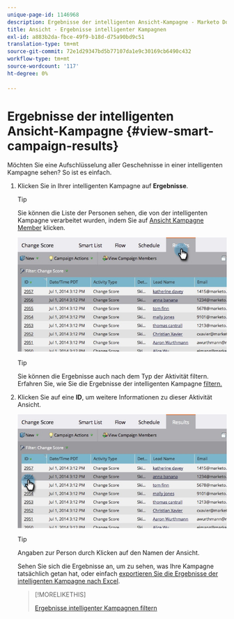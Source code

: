 ```yaml
---
unique-page-id: 1146968
description: Ergebnisse der intelligenten Ansicht-Kampagne - Marketo Docs - Produktdokumentation
title: Ansicht - Ergebnisse intelligenter Kampagnen
exl-id: a883b2da-fbce-49f9-b18d-d75a90bd9c51
translation-type: tm+mt
source-git-commit: 72e1d29347bd5b77107da1e9c30169cb6490c432
workflow-type: tm+mt
source-wordcount: '117'
ht-degree: 0%

---
```


# Ergebnisse der intelligenten Ansicht-Kampagne {#view-smart-campaign-results}

Möchten Sie eine Aufschlüsselung aller Geschehnisse in einer intelligenten Kampagne sehen? So ist es einfach.

1. Klicken Sie in Ihrer intelligenten Kampagne auf **Ergebnisse**.

   >[!TIP]
   >
   >Sie können die Liste der Personen sehen, die von der intelligenten Kampagne verarbeitet wurden, indem Sie auf [Ansicht Kampagne Member](/help/marketo/product-docs/core-marketo-concepts/smart-campaigns/smart-campaign-data/view-smart-campaign-members.md) klicken.

   ![](assets/image2014-9-22-11-38-10.jpg)

   >[!TIP]
   >
   >Sie können die Ergebnisse auch nach dem Typ der Aktivität filtern. Erfahren Sie, wie Sie die Ergebnisse der intelligenten Kampagne [filtern.](/help/marketo/product-docs/core-marketo-concepts/smart-campaigns/smart-campaign-data/filter-smart-campaign-results.md)

1. Klicken Sie auf eine **ID**, um weitere Informationen zu dieser Aktivität Ansicht.

   ![](assets/image2014-9-22-11-39-22.jpg)

   >[!TIP]
   >
   >Angaben zur Person durch Klicken auf den Namen der Ansicht.

   Sehen Sie sich die Ergebnisse an, um zu sehen, was Ihre Kampagne tatsächlich getan hat, oder einfach [exportieren Sie die Ergebnisse der intelligenten Kampagne nach Excel](/help/marketo/product-docs/core-marketo-concepts/smart-campaigns/smart-campaign-data/export-smart-campaign-results-to-excel.md).

   >[!MORELIKETHIS]
   >
   >[Ergebnisse intelligenter Kampagnen filtern](/help/marketo/product-docs/core-marketo-concepts/smart-campaigns/smart-campaign-data/filter-smart-campaign-results.md)
